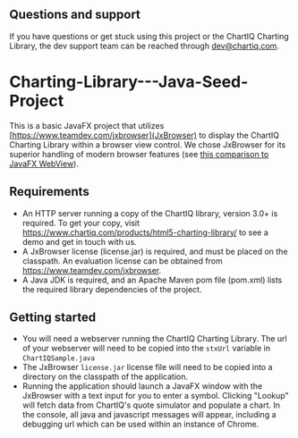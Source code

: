 ## Questions and support

If you have questions or get stuck using this project or the ChartIQ Charting Library, the dev support team can be reached through [dev@chartiq.com](mailto:dev@chartiq.com).

# Charting-Library---Java-Seed-Project

This is a basic JavaFX project that utilizes [https://www.teamdev.com/jxbrowser](JxBrowser) to display the ChartIQ Charting Library within a browser view control. We chose JxBrowser for its superior handling of modern browser features (see [this comparison to JavaFX WebView](https://jxbrowser.support.teamdev.com/support/solutions/articles/9000013137-jxbrowser-vs-javafx-webview)).

## Requirements

 - An HTTP server running a copy of the ChartIQ library, version 3.0+ is required. To get your copy, visit https://www.chartiq.com/products/html5-charting-library/ to see a demo and get in touch with us.
 - A JxBrowser license (license.jar) is required, and must be placed on the classpath.  An evaluation license can be obtained from https://www.teamdev.com/jxbrowser.
 - A Java JDK is required, and an Apache Maven pom file (pom.xml) lists the required library dependencies of the project.

## Getting started

 - You will need a webserver running the ChartIQ Charting Library.
 The url of your webserver will need to be copied into the `stxUrl` variable in `ChartIQSample.java`
 - The JxBrowser `license.jar` license file will need to be copied into a directory on the classpath of the application.
 - Running the application should launch a JavaFX window with the JxBrowser with a text input for you to enter a symbol.
 Clicking "Lookup" will fetch data from ChartIQ's quote simulator and populate a chart.
 In the console, all java and javascript messages will appear, including a debugging url which can be used within an instance of Chrome.

